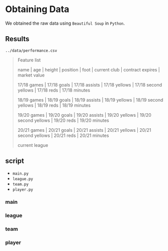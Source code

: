 # Obtaining Data

We obtained the raw data using `Beautiful Soup` in `Python`.

## Results

`../data/performance.csv`

> Feature list
>
> name | age | height | position | foot | current club | contract expires | market value
>
> 17/18 games | 17/18 goals | 17/18 assists | 17/18 yellows | 17/18 second yellows | 17/18 reds | 17/18 minutes
>
> 18/19 games | 18/19 goals | 18/19 assists | 18/19 yellows | 18/19 second yellows | 18/19 reds | 18/19 minutes
>
> 19/20 games | 19/20 goals | 19/20 assists | 19/20 yellows | 19/20 second yellows | 19/20 reds | 19/20 minutes
>
> 20/21 games | 20/21 goals | 20/21 assists | 20/21 yellows | 20/21 second yellows | 20/21 reds | 20/21 minutes
>
> current league

## script

- `main.py`
- `league.py`
- `team.py`
- `player.py`

### main

### league

### team

### player
